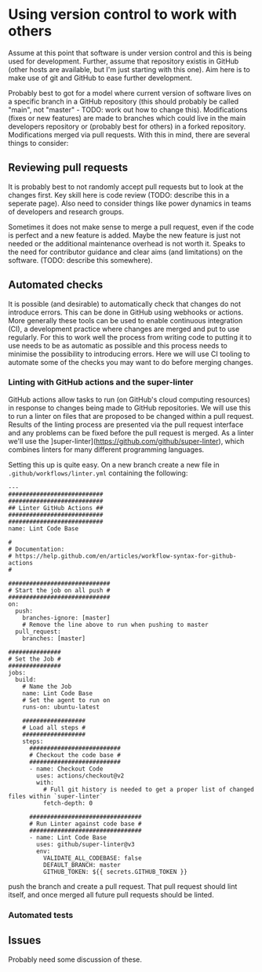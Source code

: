# Using version control to work with others

Assume at this point that software is under version control and this
is being used for development. Further, assume that repository existis 
in GitHub (other hosts are available, but I'm just starting with this one).
Aim here is to make use of git and GitHub to ease further development.

Probably best to got for a model where current version of software lives
on a specific branch in a GitHub repository (this should probably be called
"main", not "master" - TODO: work out how to change this). Modifications
(fixes or new features) are made to branches which could live in the main
developers repository or (probably best for others) in a forked repository.
Modifications merged via pull requests. With this in mind, there are several 
things to consider:

## Reviewing pull requests

It is probably best to not randomly accept pull requests but to look at the
changes first. Key skill here is code review (TODO: describe this in a seperate
page). Also need to consider things like power dynamics in teams of developers
and research groups.

Sometimes it does not make sense to merge a pull request, even if the code is
perfect and a new feature is added. Maybe the new feature is just not needed
or the additional maintenance overhead is not worth it. Speaks to the need for
contributor guidance and clear aims (and limitations) on the software. (TODO:
describe this somewhere).

## Automated checks

It is possible (and desirable) to automatically check that changes do not introduce
errors. This can be done in GitHub using webhooks or actions. More generally these
tools can be used to enable continuous integration (CI), a development practice where
changes are merged and put to use regularly. For this to work well the process from
writing code to putting it to use needs to be as automatic as possible and this process
needs to minimise the possibility to introducing errors. Here we will use CI tooling to
automate some of the checks you may want to do before merging changes.

### Linting with GitHub actions and the super-linter

GitHub actions allow tasks to run (on GitHub's cloud computing resources) in response to
changes being made to GitHub repositories. We will use this to run a linter on files that
are proposed to be changed within a pull request. Results of the linting process are presented
via the pull request interface and any problems can be fixed before the pull request is merged.
As a linter we'll use the ]super-linter](https://github.com/github/super-linter), which combines
linters for many different programming languages.

Setting this up is quite easy. On a new branch create a new file in
`.github/workflows/linter.yml` containing the following:

```
---
###########################
###########################
## Linter GitHub Actions ##
###########################
###########################
name: Lint Code Base

#
# Documentation:
# https://help.github.com/en/articles/workflow-syntax-for-github-actions
#

#############################
# Start the job on all push #
#############################
on:
  push:
    branches-ignore: [master]
    # Remove the line above to run when pushing to master
  pull_request:
    branches: [master]

###############
# Set the Job #
###############
jobs:
  build:
    # Name the Job
    name: Lint Code Base
    # Set the agent to run on
    runs-on: ubuntu-latest

    ##################
    # Load all steps #
    ##################
    steps:
      ##########################
      # Checkout the code base #
      ##########################
      - name: Checkout Code
        uses: actions/checkout@v2
        with:
          # Full git history is needed to get a proper list of changed files within `super-linter`
          fetch-depth: 0

      ################################
      # Run Linter against code base #
      ################################
      - name: Lint Code Base
        uses: github/super-linter@v3
        env:
          VALIDATE_ALL_CODEBASE: false
          DEFAULT_BRANCH: master
          GITHUB_TOKEN: ${{ secrets.GITHUB_TOKEN }}
```

push the branch and create a pull request. That pull request should lint itself, and once merged all
future pull requests should be linted.

### Automated tests

## Issues

Probably need some discussion of these.

 

